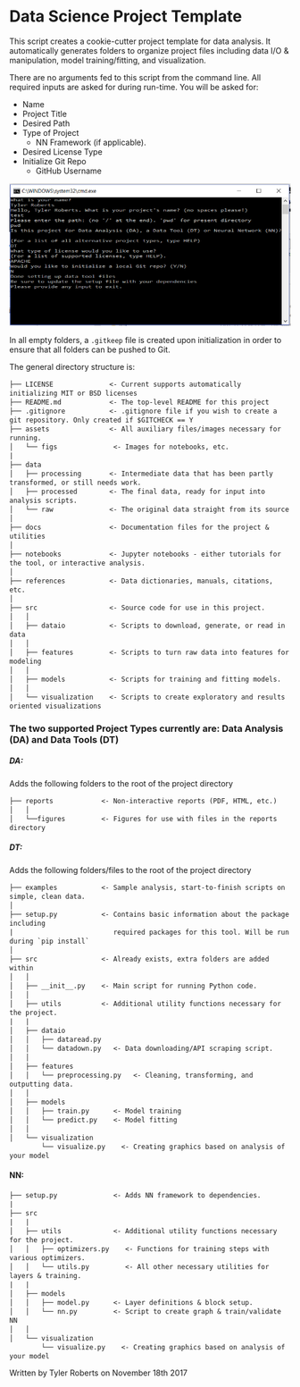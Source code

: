 # Data Science Project Template

This script creates a cookie-cutter project template for data analysis. It automatically generates folders to organize project files including data I/O & manipulation, model training/fitting, and visualization.

There are no arguments fed to this script from the command line. All required inputs are asked for during run-time. You will be asked for:
* Name
* Project Title
* Desired Path
* Type of Project
  * NN Framework (if applicable).
* Desired License Type
* Initialize Git Repo
  * GitHub Username

![](assets/fig/example_run.PNG)

In all empty folders, a `.gitkeep` file is created upon initialization in order to ensure that all folders can be pushed to Git.

The general directory structure is:
```
├── LICENSE              <- Current supports automatically initializing MIT or BSD licenses
├── README.md            <- The top-level README for this project
├── .gitignore           <- .gitignore file if you wish to create a git repository. Only created if $GITCHECK == Y
├── assets               <- All auxiliary files/images necessary for running.
│   └── figs              <- Images for notebooks, etc.
|
├── data
│   ├── processing       <- Intermediate data that has been partly transformed, or still needs work.
│   ├── processed        <- The final data, ready for input into analysis scripts.
│   └── raw              <- The original data straight from its source
│
├── docs                 <- Documentation files for the project & utilities
│
├── notebooks            <- Jupyter notebooks - either tutorials for the tool, or interactive analysis.
│
├── references           <- Data dictionaries, manuals, citations, etc.
│
├── src                  <- Source code for use in this project.
│   │
│   ├── dataio           <- Scripts to download, generate, or read in data
│   │
│   ├── features         <- Scripts to turn raw data into features for modeling
│   │
│   ├── models           <- Scripts for training and fitting models.                 
│   │
│   └── visualization    <- Scripts to create exploratory and results oriented visualizations
```
### The two supported Project Types currently are: Data Analysis (DA) and Data Tools (DT)

##### DA:
Adds the following folders to the root of the project directory
```
├── reports            <- Non-interactive reports (PDF, HTML, etc.)
│   │
│   └──figures         <- Figures for use with files in the reports directory
```
##### DT:
Adds the following folders/files to the root of the project directory
```
├── examples           <- Sample analysis, start-to-finish scripts on simple, clean data.
│
├── setup.py           <- Contains basic information about the package including
|                         required packages for this tool. Will be run during `pip install`
│
├── src                <- Already exists, extra folders are added within
│   │
│   ├── __init__.py    <- Main script for running Python code.
│   │
│   ├── utils          <- Additional utility functions necessary for the project.
|   |
│   ├── dataio           
│   │   ├── dataread.py
│   │   └── datadown.py   <- Data downloading/API scraping script.
│   │
│   ├── features        
│   │   └── preprocessing.py   <- Cleaning, transforming, and outputting data.
│   │
│   ├── models                           
│   │   ├── train.py      <- Model training
│   │   └── predict.py    <- Model fitting
│   │
│   └── visualization
        └── visualize.py    <- Creating graphics based on analysis of your model
```

#### NN:
```
├── setup.py              <- Adds NN framework to dependencies.
|
├── src
|   |
│   ├── utils             <- Additional utility functions necessary for the project.
│   │   ├── optimizers.py    <- Functions for training steps with various optimizers.
│   │   └── utils.py         <- All other necessary utilities for layers & training.
|   |
│   ├── models                           
│   │   ├── model.py      <- Layer definitions & block setup.
│   │   └── nn.py         <- Script to create graph & train/validate NN
│   │
│   └── visualization
        └── visualize.py    <- Creating graphics based on analysis of your model
```


Written by Tyler Roberts on November 18th 2017
